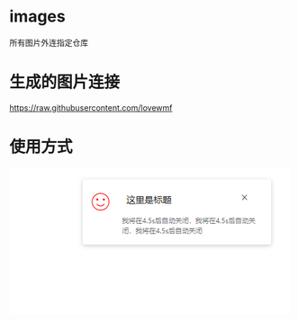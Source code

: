 # images

所有图片外连指定仓库

# 生成的图片连接

https://raw.githubusercontent.com/lovewmf

# 使用方式

![image](https://raw.githubusercontent.com/lovewmf/images/master/reade/model.png)

